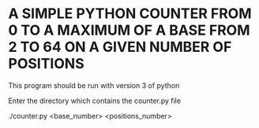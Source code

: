 # A SIMPLE PYTHON COUNTER FROM 0 TO A MAXIMUM OF A BASE FROM 2 TO 64 ON A GIVEN NUMBER OF POSITIONS

This program should be run with version 3 of python

Enter the directory which contains the counter.py file

./counter.py <base_number> <positions_number>
